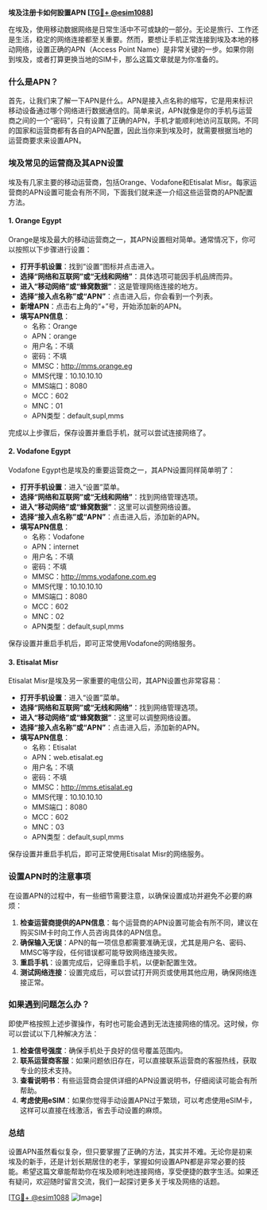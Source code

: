 **埃及注册卡如何設置APN [[TG💪+ @esim1088](https://t.me/s/esim1088)]**

在埃及，使用移动数据网络是日常生活中不可或缺的一部分。无论是旅行、工作还是生活，稳定的网络连接都至关重要。然而，要想让手机正常连接到埃及本地的移动网络，设置正确的APN（Access Point Name）是非常关键的一步。如果你刚到埃及，或者打算更换当地的SIM卡，那么这篇文章就是为你准备的。

### 什么是APN？

首先，让我们来了解一下APN是什么。APN是接入点名称的缩写，它是用来标识移动设备通过哪个网络进行数据通信的。简单来说，APN就像是你的手机与运营商之间的一个“密码”，只有设置了正确的APN，手机才能顺利地访问互联网。不同的国家和运营商都有各自的APN配置，因此当你来到埃及时，就需要根据当地的运营商要求来设置APN。

### 埃及常见的运营商及其APN设置

埃及有几家主要的移动运营商，包括Orange、Vodafone和Etisalat Misr。每家运营商的APN设置可能会有所不同，下面我们就来逐一介绍这些运营商的APN配置方法。

#### 1. Orange Egypt

Orange是埃及最大的移动运营商之一，其APN设置相对简单。通常情况下，你可以按照以下步骤进行设置：

- **打开手机设置**：找到“设置”图标并点击进入。
- **选择“网络和互联网”或“无线和网络”**：具体选项可能因手机品牌而异。
- **进入“移动网络”或“蜂窝数据”**：这是管理网络连接的地方。
- **选择“接入点名称”或“APN”**：点击进入后，你会看到一个列表。
- **新增APN**：点击右上角的“+”号，开始添加新的APN。
- **填写APN信息**：
  - 名称：Orange
  - APN：orange
  - 用户名：不填
  - 密码：不填
  - MMSC：http://mms.orange.eg
  - MMS代理：10.10.10.10
  - MMS端口：8080
  - MCC：602
  - MNC：01
  - APN类型：default,supl,mms

完成以上步骤后，保存设置并重启手机，就可以尝试连接网络了。

#### 2. Vodafone Egypt

Vodafone Egypt也是埃及的重要运营商之一，其APN设置同样简单明了：

- **打开手机设置**：进入“设置”菜单。
- **选择“网络和互联网”或“无线和网络”**：找到网络管理选项。
- **进入“移动网络”或“蜂窝数据”**：这里可以调整网络设置。
- **选择“接入点名称”或“APN”**：点击进入后，添加新的APN。
- **填写APN信息**：
  - 名称：Vodafone
  - APN：internet
  - 用户名：不填
  - 密码：不填
  - MMSC：http://mms.vodafone.com.eg
  - MMS代理：10.10.10.10
  - MMS端口：8080
  - MCC：602
  - MNC：02
  - APN类型：default,supl,mms

保存设置并重启手机后，即可正常使用Vodafone的网络服务。

#### 3. Etisalat Misr

Etisalat Misr是埃及另一家重要的电信公司，其APN设置也非常容易：

- **打开手机设置**：进入“设置”菜单。
- **选择“网络和互联网”或“无线和网络”**：找到网络管理选项。
- **进入“移动网络”或“蜂窝数据”**：这里可以调整网络设置。
- **选择“接入点名称”或“APN”**：点击进入后，添加新的APN。
- **填写APN信息**：
  - 名称：Etisalat
  - APN：web.etisalat.eg
  - 用户名：不填
  - 密码：不填
  - MMSC：http://mms.etisalat.eg
  - MMS代理：10.10.10.10
  - MMS端口：8080
  - MCC：602
  - MNC：03
  - APN类型：default,supl,mms

保存设置并重启手机后，即可正常使用Etisalat Misr的网络服务。

### 设置APN时的注意事项

在设置APN的过程中，有一些细节需要注意，以确保设置成功并避免不必要的麻烦：

1. **检查运营商提供的APN信息**：每个运营商的APN设置可能会有所不同，建议在购买SIM卡时向工作人员咨询具体的APN信息。
2. **确保输入无误**：APN的每一项信息都需要准确无误，尤其是用户名、密码、MMSC等字段，任何错误都可能导致网络连接失败。
3. **重启手机**：设置完成后，记得重启手机，以便新配置生效。
4. **测试网络连接**：设置完成后，可以尝试打开网页或使用其他应用，确保网络连接正常。

### 如果遇到问题怎么办？

即使严格按照上述步骤操作，有时也可能会遇到无法连接网络的情况。这时候，你可以尝试以下几种解决方法：

1. **检查信号强度**：确保手机处于良好的信号覆盖范围内。
2. **联系运营商客服**：如果问题依旧存在，可以直接联系运营商的客服热线，获取专业的技术支持。
3. **查看说明书**：有些运营商会提供详细的APN设置说明书，仔细阅读可能会有所帮助。
4. **考虑使用eSIM**：如果你觉得手动设置APN过于繁琐，可以考虑使用eSIM卡，这样可以直接在线激活，省去手动设置的麻烦。

### 总结

设置APN虽然看似复杂，但只要掌握了正确的方法，其实并不难。无论你是初来埃及的新手，还是计划长期居住的老手，掌握如何设置APN都是非常必要的技能。希望这篇文章能帮助你在埃及顺利地连接网络，享受便捷的数字生活。如果还有疑问，欢迎随时留言交流，我们一起探讨更多关于埃及网络的话题。

[[TG💪+ @esim1088](https://t.me/s/esim1088) ![Image](https://i.postimg.cc/4NQfJmqS/Snipaste-2025-05-13-00-14-12.png)]